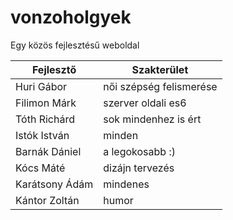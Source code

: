 # vonzoholgyek
Egy közös fejlesztésű weboldal

| Fejlesztő | Szakterület |
| --------- | ----------- |
| Huri Gábor | női szépség felismerése |
| Filimon Márk | szerver oldali es6 |
| Tóth Richárd | sok mindenhez is ért |
| Istók István | minden |
| Barnák Dániel | a legokosabb :) |
| Kócs Máté | dizájn tervezés |
| Karátsony Ádám | mindenes |
| Kántor Zoltán | humor |
